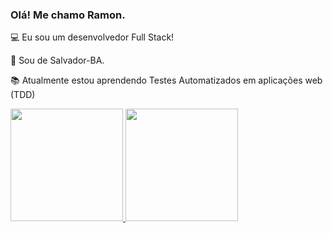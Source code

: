 
### Olá! Me chamo Ramon.

:computer: Eu sou um desenvolvedor Full Stack!

:house_with_garden: Sou de Salvador-BA.

:books: Atualmente estou aprendendo Testes Automatizados em aplicações web (TDD)

<!-- - 👋 Hi, I’m @Rydom
- 👀 I’m interested in ...
- 🌱 I’m currently learning ...
- 💞️ I’m looking to collaborate on ...
- 📫 How to reach me ... -->
<!---
Rydom/Rydom is a ✨ special ✨ repository because its `README.md` (this file) appears on your GitHub profile.
You can click the Preview link to take a look at your changes.
--->
 <div>
  <a href="https://github.com/rydom">
  <img height="180em" src="https://github-readme-stats.vercel.app/api?username=rydom&show_icons=true&theme=radical&count_private=true"/>
  <img height="180em" src="https://github-readme-stats.vercel.app/api/top-langs/?username=rydom&layout=compact&theme=radical&langs_count=6"/>
</div>
 
